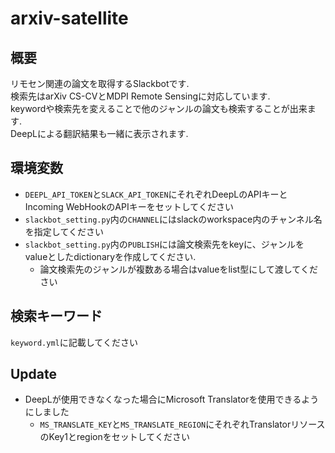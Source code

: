 # arxiv-satellite

## 概要

リモセン関連の論文を取得するSlackbotです.  
検索先はarXiv CS-CVとMDPI Remote Sensingに対応しています.  
keywordや検索先を変えることで他のジャンルの論文も検索することが出来ます.  
DeepLによる翻訳結果も一緒に表示されます.

## 環境変数

* `DEEPL_API_TOKEN`と`SLACK_API_TOKEN`にそれぞれDeepLのAPIキーとIncoming WebHookのAPIキーをセットしてください
* `slackbot_setting.py`内の`CHANNEL`にはslackのworkspace内のチャンネル名を指定してください
* `slackbot_setting.py`内の`PUBLISH`には論文検索先をkeyに、ジャンルをvalueとしたdictionaryを作成してください.  
    + 論文検索先のジャンルが複数ある場合はvalueをlist型にして渡してください

## 検索キーワード

`keyword.yml`に記載してください

## Update

* DeepLが使用できなくなった場合にMicrosoft Translatorを使用できるようにしました
    + `MS_TRANSLATE_KEY`と`MS_TRANSLATE_REGION`にそれぞれTranslatorリソースのKey1とregionをセットしてください
